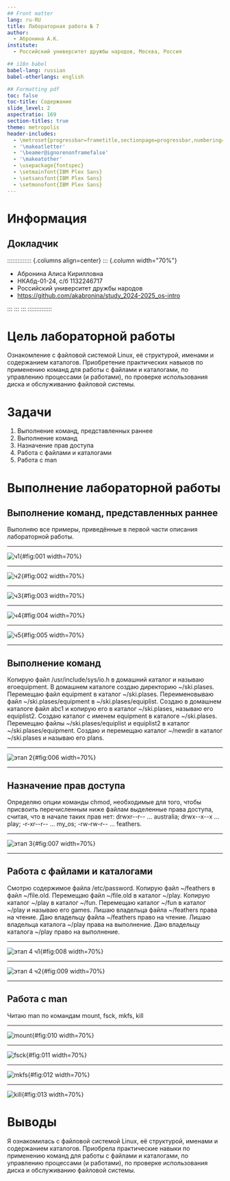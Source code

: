 ```yaml
---
## Front matter
lang: ru-RU
title: Лабораторная работа № 7
author:
  - Абронина А.К.
institute:
  - Российский университет дружбы народов, Москва, Россия

## i18n babel
babel-lang: russian
babel-otherlangs: english

## Formatting pdf
toc: false
toc-title: Содержание
slide_level: 2
aspectratio: 169
section-titles: true
theme: metropolis
header-includes:
  - \metroset{progressbar=frametitle,sectionpage=progressbar,numbering=fraction}
  - '\makeatletter'
  - '\beamer@ignorenonframefalse'
  - '\makeatother'
  - \usepackage{fontspec}
  - \setmainfont{IBM Plex Sans}
  - \setsansfont{IBM Plex Sans}
  - \setmonofont{IBM Plex Sans}
---
```

# Информация

## Докладчик


:::::::::::::: {.columns align=center}
::: {.column width="70%"}

  * Абронина Алиса Кирилловна
  * НКАбд-01-24, с/б 1132246717
  * Российский университет дружбы народов
  * <https://github.com/akabronina/study_2024-2025_os-intro>

:::
::: 
:::
::::::::::::::

# Цель лабораторной работы

Ознакомление с файловой системой Linux, её структурой, именами и содержанием каталогов. Приобретение практических навыков по применению команд для работы с файлами и каталогами, по управлению процессами (и работами), по проверке использования диска и обслуживанию файловой системы.

# Задачи

1. Выполнение команд, представленных раннее
2. Выполнение команд
3. Назначение прав доступа
4. Работа с файлами и каталогами
5. Работа с man

# Выполнение лабораторной работы 

## Выполнение команд, представленных раннее

Выполняю все примеры, приведённые в первой части описания лабораторной работы. 

---

![ч1](image/1){#fig:001 width=70%}

---

![ч2](image/2){#fig:002 width=70%}

---

![ч3](image/3){#fig:003 width=70%}

---

![ч4](image/4){#fig:004 width=70%}

---

![ч5](image/5){#fig:005 width=70%}

---

## Выполнение команд

Копирую файл /usr/include/sys/io.h в домашний каталог и называю егоequipment. В домашнем каталоге создаю директорию ~/ski.plases. Перемещаю файл equipment в каталог ~/ski.plases. Переименовываю файл ~/ski.plases/equipment в ~/ski.plases/equiplist. Создаю в домашнем каталоге файл abc1 и копирую его в каталог ~/ski.plases, называю его equiplist2. Создаю каталог с именем equipment в каталоге ~/ski.plases. Перемещаю файлы ~/ski.plases/equiplist и equiplist2 в каталог ~/ski.plases/equipment. Создаю и перемещаю каталог ~/newdir в каталог ~/ski.plases и называю его plans.

---

![этап 2](image/6){#fig:006 width=70%}

---

## Назначение прав доступа

Определяю опции команды chmod, необходимые для того, чтобы присвоить перечисленным ниже файлам выделенные права доступа, считая, что в начале таких прав нет: drwxr--r-- ... australia; drwx--x--x ... play; -r-xr--r-- ... my_os; -rw-rw-r-- ... feathers.

---

![этап 3](image/7){#fig:007 width=70%}

---

## Работа с файлами и каталогами

Смотрю содержимое файла /etc/password. Копирую файл ~/feathers в файл ~/file.old. Перемещаю файл ~/file.old в каталог ~/play. Копирую каталог ~/play в каталог ~/fun. Перемещаю каталог ~/fun в каталог ~/play и называю его games. Лишаю владельца файла ~/feathers права на чтение. Даю владельцу файла ~/feathers право на чтение.  Лишаю владельца каталога ~/play права на выполнение.  Даю владельцу каталога ~/play право на выполнение. 

---

![этап 4 ч1](image/8){#fig:008 width=70%}

---

![этап 4 ч2](image/9){#fig:009 width=70%}

---

## Работа с man

Читаю man по командам mount, fsck, mkfs, kill 

---

![mount](image/10){#fig:010 width=70%}

---

![fsck](image/11){#fig:011 width=70%}

---

![mkfs](image/12){#fig:012 width=70%}

---

![kill](image/13){#fig:013 width=70%}
  

# Выводы

Я ознакомилась с файловой системой Linux, её структурой, именами и содержанием каталогов. Приобрела практические навыки по применению команд для работы с файлами и каталогами, по управлению процессами (и работами), по проверке использования диска и обслуживанию файловой системы.